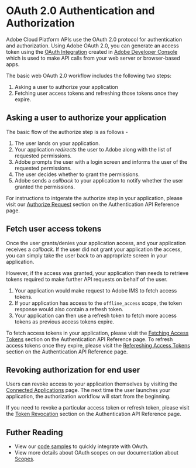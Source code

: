 # OAuth 2.0 Authentication and Authorization

Adobe Cloud Platform APIs use the OAuth 2.0 protocol for authentication and authorization. Using Adobe OAuth 2.0, you can generate an access token using the [OAuth Integration](../OAuthIntegration.md) created in [Adobe Developer Console](/console) which is used to make API calls from your web server or browser-based apps.

The basic web OAuth 2.0 workflow includes the following two steps:

1. Asking a user to authorize your application
2. Fetching user access tokens and refreshing those tokens once they expire.

## Asking a user to authorize your application

The basic flow of the authorize step is as follows - 

1. The user lands on your application.
2. Your application _redirects_ the user to Adobe along with the list of requested permissions.
3. Adobe prompts the user with a login screen and informs the user of the requested permissions.
4. The user decides whether to grant the permissions.
5. Adobe sends a _callback_ to your application to notify whether the user granted the permissions.

For instructions to intgerate the authorize step in your application, please visit our [Authorize Request](../IMS.md#authorize-request) section on the Authentication API Reference page.

## Fetch user access tokens

Once the user grants/denies your application access, and your application receives a _callback_. If the user did not grant your application the access, you can simply take the user back to an appropriate screen in your application.

However, if the access was granted, your application then needs to retrieve tokens required to make further API requests on behalf of the user.
1. Your application would make request to Adobe IMS to fetch access tokens.
2. If your application has access to the `offline_access` scope, the token response would also contain a refresh token.
3. Your application can then use a refresh token to fetch more access tokens as previous access tokens expire.

To fetch access tokens in your application, please visit the [Fetching Access Tokens](../IMS.md#fetching-access-tokens) section on the Authentication API Reference page. 
To refresh access tokens once they expire, please visit the [Refereshing Access Tokens](../IMS.md#refreshing-access-tokens) section on the Authentication API Reference page.

## Revoking authorization for end user

Users can revoke access to your application themselves by visiting the [Connected Applications](https://accounts.adobe.com/security/connected-applications#) page. The next time the user launches your application, the authorization workflow will start from the beginning.

If you need to revoke a particular access token or refresh token, please visit the [Token Revocation](../IMS.md#token-revocation) section on the Authentication API Reference page.

## Futher Reading

+ View our [code samples](samples.md) to quickly integrate with OAuth.
+ View more details about OAuth scopes on our documentation about [Scopes](Scopes.md).